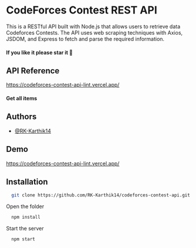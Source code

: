 
# CodeForces Contest REST API

This is a RESTful API built with Node.js that allows users to retrieve data Codeforces Contests.
The API uses web scraping techniques with Axios, JSDOM, and Express to fetch and parse the required information.

#### If you like it please star it 🥺

## API Reference
https://codeforces-contest-api-lint.vercel.app/
#### Get all items


## Authors

- [@RK-Karthik14](https://www.github.com/RK-Karthik14)


## Demo

 https://codeforces-contest-api-lint.vercel.app/


## Installation

```bash
  git clone https://github.com/RK-Karthik14/codeforces-contest-api.git
```

Open the folder

```bash
  npm install
```

Start the server

```bash
  npm start
```


